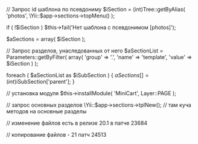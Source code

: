 // Запрос id шаблона по псевдониму 
$iSection = (int)Tree::getByAlias( 'photos', \Yii::$app->sections->topMenu() );

if ( !$iSection )
    $this->fail('Нет шаблона с псевдонимом [photos]');

$aSections = array(
    $iSection
);

// Запрос разделов, унаследованных от него
$aSectionList = Parameters::getByFilter( array(
    'group' => '.',
    'name' => 'template',
    'value' => $iSection
) );

foreach ( $aSectionList as $iSubSection ) {
    $aSections[] = (int)$iSubSection['parent'];
}

// установка модуля
$this->installModule( 'MiniCart', Layer::PAGE );

// запрос основных разделов
\Yii::$app->sections->tplNew(); // там куча методов на основные разделы

// изменение файлов есть в релизе 20.1 в патче 23684

// копирование файлов - 21 патч 24513